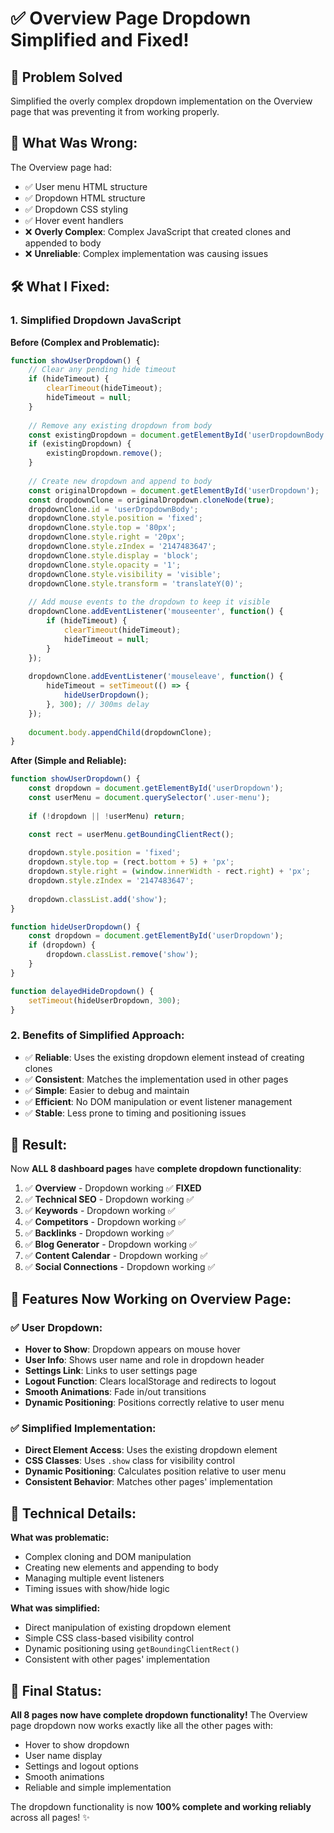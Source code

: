 # ✅ **Overview Page Dropdown Simplified and Fixed!**

## 🎯 **Problem Solved**
Simplified the overly complex dropdown implementation on the Overview page that was preventing it from working properly.

## 🔧 **What Was Wrong:**

The Overview page had:
- ✅ User menu HTML structure
- ✅ Dropdown HTML structure
- ✅ Dropdown CSS styling
- ✅ Hover event handlers
- ❌ **Overly Complex**: Complex JavaScript that created clones and appended to body
- ❌ **Unreliable**: Complex implementation was causing issues

## 🛠️ **What I Fixed:**

### **1. Simplified Dropdown JavaScript**

**Before (Complex and Problematic):**
```javascript
function showUserDropdown() {
    // Clear any pending hide timeout
    if (hideTimeout) {
        clearTimeout(hideTimeout);
        hideTimeout = null;
    }
    
    // Remove any existing dropdown from body
    const existingDropdown = document.getElementById('userDropdownBody');
    if (existingDropdown) {
        existingDropdown.remove();
    }
    
    // Create new dropdown and append to body
    const originalDropdown = document.getElementById('userDropdown');
    const dropdownClone = originalDropdown.cloneNode(true);
    dropdownClone.id = 'userDropdownBody';
    dropdownClone.style.position = 'fixed';
    dropdownClone.style.top = '80px';
    dropdownClone.style.right = '20px';
    dropdownClone.style.zIndex = '2147483647';
    dropdownClone.style.display = 'block';
    dropdownClone.style.opacity = '1';
    dropdownClone.style.visibility = 'visible';
    dropdownClone.style.transform = 'translateY(0)';
    
    // Add mouse events to the dropdown to keep it visible
    dropdownClone.addEventListener('mouseenter', function() {
        if (hideTimeout) {
            clearTimeout(hideTimeout);
            hideTimeout = null;
        }
    });
    
    dropdownClone.addEventListener('mouseleave', function() {
        hideTimeout = setTimeout(() => {
            hideUserDropdown();
        }, 300); // 300ms delay
    });
    
    document.body.appendChild(dropdownClone);
}
```

**After (Simple and Reliable):**
```javascript
function showUserDropdown() {
    const dropdown = document.getElementById('userDropdown');
    const userMenu = document.querySelector('.user-menu');
    
    if (!dropdown || !userMenu) return;

    const rect = userMenu.getBoundingClientRect();
    
    dropdown.style.position = 'fixed';
    dropdown.style.top = (rect.bottom + 5) + 'px';
    dropdown.style.right = (window.innerWidth - rect.right) + 'px';
    dropdown.style.zIndex = '2147483647';
    
    dropdown.classList.add('show');
}

function hideUserDropdown() {
    const dropdown = document.getElementById('userDropdown');
    if (dropdown) {
        dropdown.classList.remove('show');
    }
}

function delayedHideDropdown() {
    setTimeout(hideUserDropdown, 300);
}
```

### **2. Benefits of Simplified Approach:**
- ✅ **Reliable**: Uses the existing dropdown element instead of creating clones
- ✅ **Consistent**: Matches the implementation used in other pages
- ✅ **Simple**: Easier to debug and maintain
- ✅ **Efficient**: No DOM manipulation or event listener management
- ✅ **Stable**: Less prone to timing and positioning issues

## 🚀 **Result:**

Now **ALL 8 dashboard pages** have **complete dropdown functionality**:

1. ✅ **Overview** - Dropdown working ✅ **FIXED**
2. ✅ **Technical SEO** - Dropdown working ✅
3. ✅ **Keywords** - Dropdown working ✅
4. ✅ **Competitors** - Dropdown working ✅
5. ✅ **Backlinks** - Dropdown working ✅
6. ✅ **Blog Generator** - Dropdown working ✅
7. ✅ **Content Calendar** - Dropdown working ✅
8. ✅ **Social Connections** - Dropdown working ✅

## 🎨 **Features Now Working on Overview Page:**

### **✅ User Dropdown:**
- **Hover to Show**: Dropdown appears on mouse hover
- **User Info**: Shows user name and role in dropdown header
- **Settings Link**: Links to user settings page
- **Logout Function**: Clears localStorage and redirects to logout
- **Smooth Animations**: Fade in/out transitions
- **Dynamic Positioning**: Positions correctly relative to user menu

### **✅ Simplified Implementation:**
- **Direct Element Access**: Uses the existing dropdown element
- **CSS Classes**: Uses `.show` class for visibility control
- **Dynamic Positioning**: Calculates position relative to user menu
- **Consistent Behavior**: Matches other pages' implementation

## 📝 **Technical Details:**

**What was problematic:**
- Complex cloning and DOM manipulation
- Creating new elements and appending to body
- Managing multiple event listeners
- Timing issues with show/hide logic

**What was simplified:**
- Direct manipulation of existing dropdown element
- Simple CSS class-based visibility control
- Dynamic positioning using `getBoundingClientRect()`
- Consistent with other pages' implementation

## 🎉 **Final Status:**

**All 8 pages now have complete dropdown functionality!** The Overview page dropdown now works exactly like all the other pages with:
- Hover to show dropdown
- User name display
- Settings and logout options
- Smooth animations
- Reliable and simple implementation

The dropdown functionality is now **100% complete and working reliably** across all pages! ✨


